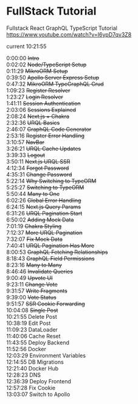 # FullStack Tutorial

Fullstack React GraphQL TypeScript Tutorial
https://www.youtube.com/watch?v=I6ypD7qv3Z8

current 10:21:55

0:00:00 ~~Intro~~<br>
0:02:02 ~~Node/TypeScript Setup~~<br>
0:11:29 ~~MikroORM Setup~~<br>
0:39:50 ~~Apollo Server Express Setup~~<br>
0:47:32 ~~MikroORM TypeGraphQL Crud~~<br>
1:09:23 ~~Register Resolver~~<br>
1:23:27 ~~Login Resolver~~<br>
1:41:11 ~~Session Authentication~~<br>
2:03:06 ~~Sessions Explained~~<br>
2:08:24 ~~Next.js + Chakra~~<br>
2:32:36 ~~URQL Basics~~<br>
2:46:07 ~~GraphQL Code Generator~~<br>
2:53:16 ~~Register Error Handling~~<br>
3:10:57 ~~NavBar~~<br>
3:26:21 ~~URQL Cache Updates~~<br>
3:39:33 ~~Logout~~<br>
3:50:11 ~~Next.js URQL SSR~~<br>
4:12:34 ~~Forgot Password~~<br>
4:35:31 ~~Change Password~~<br>
5:22:14 ~~Why Switching to TypeORM~~<br>
5:25:27 ~~Switching to TypeORM~~<br>
5:50:44 ~~Many to One~~<br>
6:02:26 ~~Global Error Handling~~<br>
6:24:15 ~~Next.js Query Params~~<br>
6:31:26 ~~URQL Pagination Start~~<br>
6:50:02 ~~Adding Mock Data~~<br>
7:01:19 ~~Chakra Styling~~<br>
7:12:37 ~~More URQL Pagination~~<br>
7:32:07 ~~Fix Mock Data~~<br>
7:40:41 ~~URQL Pagination Has More~~<br>
8:00:53 ~~GraphQL Fetching Relationships~~<br>
8:18:43 ~~GraphQL Field Permissions~~<br>
8:23:16 ~~Many to Many~~<br>
8:46:46 ~~Invalidate Queries~~<br>
9:00:49 ~~Upvote UI~~<br>
9:23:11 ~~Change Vote~~<br>
9:31:57 ~~Write Fragments~~<br>
9:39:00 ~~Vote Status~~<br>
9:51:57 ~~SSR Cookie Forwarding~~<br>
10:04:08 ~~Single Post~~<br>
10:21:55 Delete Post<br>
10:38:19 Edit Post<br>
11:09:23 DataLoader<br>
11:40:06 Cache Reset<br>
11:43:55 Deploy Backend<br>
11:52:56 Docker<br>
12:03:29 Environment Variables<br>
12:14:55 DB Migrations<br>
12:21:40 Docker Hub<br>
12:28:23 DNS<br>
12:36:39 Deploy Frontend<br>
12:57:28 Fix Cookie<br>
13:03:07 Switch to Apollo<br>
